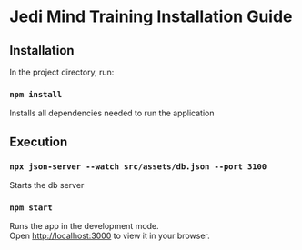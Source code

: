 # Jedi Mind Training Installation Guide

## Installation

In the project directory, run:

### `npm install`

Installs all dependencies needed to run the application

## Execution

### `npx json-server --watch src/assets/db.json --port 3100`

Starts the db server

### `npm start`

Runs the app in the development mode.\
Open [http://localhost:3000](http://localhost:3000) to view it in your browser.